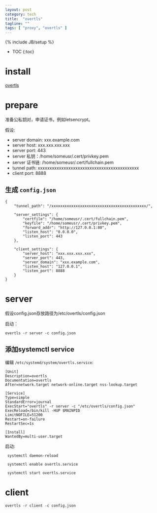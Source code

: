 ```yaml
---
layout: post
category: tech
title:  "overtls"
tagline: ""
tags: [ "proxy", "overtls" ] 
---
```

{% include JB/setup %}

* TOC
{:toc}

# install

[overtls](https://github.com/ShadowsocksR-Live/overtls/)

# prepare

准备公私钥对，申请证书，例如letsencrypt。

假设:
- server domain: xxx.example.com
- server host:  xxx.xxx.xxx.xxx
- server port: 443
- server 私钥：/home/someusr/.cert/privkey.pem
- server 证书链: /home/someusr/.cert/fullchain.pem
- tunnel path: xxxxxxxxxxxxxxxxxxxxxxxxxxxxxxxxxxxxxxxxxxx
- client port: 8888

## 生成 `config.json`

    {
        "tunnel_path": "/xxxxxxxxxxxxxxxxxxxxxxxxxxxxxxxxxxxxxxxxxxx/",

        "server_settings": {
            "certfile": "/home/someusr/.cert/fullchain.pem",
            "keyfile": "/home/someusr/.cert/privkey.pem",
            "forward_addr": "http://127.0.0.1:80",
            "listen_host": "0.0.0.0",
            "listen_port": 443
        },

        "client_settings": {
            "server_host": "xxx.xxx.xxx.xxx",
            "server_port": 443,
            "server_domain": "xxx.example.com",
            "listen_host": "127.0.0.1",
            "listen_port": 8888 
        }
    }


# server

假设config.json存放路径为/etc/overtls/config.json

启动：

    overtls -r server -c config.json


## 添加systemctl service

编辑 `/etc/systemd/system/overtls.service`:

    [Unit]
    Description=overtls
    Documentation=overtls
    After=network.target network-online.target nss-lookup.target

    [Service]
    Type=simple
    StandardError=journal
    ExecStart="overtls" -r server -c "/etc/overtls/config.json"
    ExecReload=/bin/kill -HUP $MAINPID
    LimitNOFILE=51200
    Restart=on-failure
    RestartSec=1s

    [Install]
    WantedBy=multi-user.target


启动:

     systemctl daemon-reload

     systemctl enable overtls.service  

     systemctl start overtls.service  


# client

    overtls -r client -c config.json


